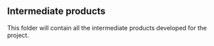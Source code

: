 ## Intermediate products

This folder will contain all the intermediate products developed for the project.

